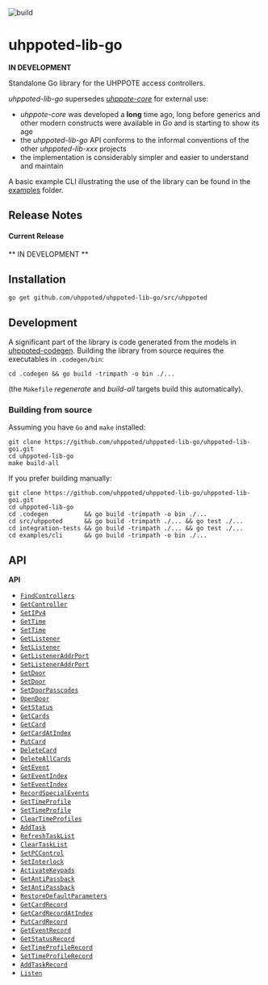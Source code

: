 ![build](https://github.com/uhppoted/uhppoted-lib-go/workflows/build/badge.svg)

# uhppoted-lib-go

**IN DEVELOPMENT**

Standalone Go library for the UHPPOTE access controllers.

_uhppoted-lib-go_ supersedes [_uhppote-core_](https://github.com/uhppoted/uhppote-core) for external use:

- _uhppote-core_ was developed a **long** time ago, long before generics and other modern constructs were available in Go and is 
starting to show its age
- the _uhppoted-lib-go_ API conforms to the informal conventions of the other _uhppoted-lib-xxx_ projects
- the implementation is considerably simpler and easier to understand and maintain

A basic example CLI illustrating the use of the library can be found in the [examples](https://github.com/uhppoted/uhppoted-lib-go/tree/main/examples)
folder.

## Release Notes

#### Current Release

** IN DEVELOPMENT **

## Installation

```
go get github.com/uhppoted/uhppoted-lib-go/src/uhppoted
```

## Development

A significant part of the library is code generated from the models in [uhppoted-codegen](https://github.com/uhppoted/uhppoted-codegen). Building
the library from source requires the executables in `.codegen/bin`:
```
cd .codegen && go build -trimpath -o bin ./...
```

(the `Makefile` _regenerate_ and _build-all_ targets build this automatically).


### Building from source

Assuming you have `Go` and `make` installed:

```
git clone https://github.com/uhppoted/uhppoted-lib-go/uhppoted-lib-goi.git
cd uhppoted-lib-go
make build-all
```

If you prefer building manually:
```
git clone https://github.com/uhppoted/uhppoted-lib-go/uhppoted-lib-goi.git
cd uhppoted-lib-go
cd .codegen          && go build -trimpath -o bin ./...
cd src/uhppoted      && go build -trimpath ./... && go test ./...
cd integration-tests && go build -trimpath ./... && go test ./...
cd examples/cli      && go build -trimpath -o bin ./...
```

## API

**API**

- [`FindControllers`](API.md#findcontrollers)
- [`GetController`](API.md#getcontroller)
- [`SetIPv4`](API.md#setipv4)
- [`GetTime`](API.md#gettime)
- [`SetTime`](API.md#settime)
- [`GetListener`](API.md#getlistener)
- [`SetListener`](API.md#setlistener)
- [`GetListenerAddrPort`](API.md#getlisteneraddrport)
- [`SetListenerAddrPort`](API.md#setlisteneraddrport)
- [`GetDoor`](API.md#getdoor)
- [`SetDoor`](API.md#setdoor)
- [`SetDoorPasscodes`](API.md#setdoorpasscodes)
- [`OpenDoor`](API.md#opendoor)
- [`GetStatus`](API.md#getstatus)
- [`GetCards`](API.md#getcards)
- [`GetCard`](API.md#getcard)
- [`GetCardAtIndex`](API.md#getcardatindex)
- [`PutCard`](API.md#putcard)
- [`DeleteCard`](API.md#deletecard)
- [`DeleteAllCards`](API.md#deleteallcards)
- [`GetEvent`](API.md#getevent)
- [`GetEventIndex`](API.md#geteventindex)
- [`SetEventIndex`](API.md#seteventindex)
- [`RecordSpecialEvents`](API.md#recordspecialevents)
- [`GetTimeProfile`](API.md#gettimeprofile)
- [`SetTimeProfile`](API.md#settimeprofile)
- [`ClearTimeProfiles`](API.md#cleartimeprofiles)
- [`AddTask`](API.md#addtask)
- [`RefreshTaskList`](API.md#refreshtasklist)
- [`ClearTaskList`](API.md#cleartasklist)
- [`SetPCControl`](API.md#setpccontrol)
- [`SetInterlock`](API.md#setinterlock)
- [`ActivateKeypads`](API.md#activatekeypads)
- [`GetAntiPassback`](API.md#getantipassback)
- [`SetAntiPassback`](API.md#setantipassback)
- [`RestoreDefaultParameters`](API.md#restoredefaultparameters)
- [`GetCardRecord`](API.md#getcardrecord)
- [`GetCardRecordAtIndex`](API.md#getcardrecordatindex)
- [`PutCardRecord`](API.md#putcardrecord)
- [`GetEventRecord`](API.md#geteventrecord)
- [`GetStatusRecord`](API.md#getstatusrecord)
- [`GetTimeProfileRecord`](API.md#gettimeprofilerecord)
- [`SetTimeProfileRecord`](API.md#settimeprofilerecord)
- [`AddTaskRecord`](API.md#addtaskrecord)
- [`Listen`](API.md#listen)
